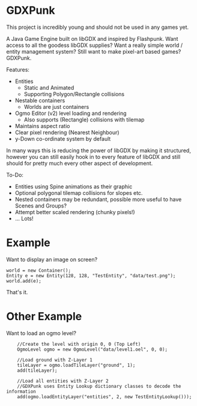 GDXPunk
=======

This project is incredibly young and should not be used in any games yet.

A Java Game Engine built on libGDX and inspired by Flashpunk. Want access to all the goodess libGDX supplies? Want a really simple world / entity management system? Still want to make pixel-art based games? GDXPunk.

Features:
- Entities
  - Static and Animated
  - Supporting Polygon/Rectangle collisions
- Nestable containers
  - Worlds are just containers
- Ogmo Editor (v2) level loading and rendering
  - Also supports (Rectangle) collisions with tilemap
- Maintains aspect ratio
- Clear pixel rendering (Nearest Neighbour)
- y-Down co-ordinate system by default

In many ways this is reducing the power of libGDX by making it structured, however you can still easily hook in to every feature of libGDX and still should for pretty much every other aspect of development.

To-Do:
- Entities using Spine animations as their graphic
- Optional polygonal tilemap collisions for slopes etc.
- Nested containers may be redundant, possible more useful to have Scenes and Groups?
- Attempt better scaled rendering (chunky pixels!)
- ... Lots!

Example
=======

Want to display an image on screen?

    world = new Container();
    Entity e = new Entity(128, 128, "TestEntity", "data/test.png");
    world.add(e);
  
That's it.

Other Example
=============

Want to load an ogmo level?

        //Create the level with origin 0, 0 (Top Left)
        OgmoLevel ogmo = new OgmoLevel("data/level1.oel", 0, 0);
        
        //Load ground with Z-Layer 1
        tileLayer = ogmo.loadTileLayer("ground", 1);
        add(tileLayer);
        
        //Load all entities with Z-Layer 2
        //GDXPunk uses Entity Lookup dictionary classes to decode the information
        add(ogmo.loadEntityLayer("entities", 2, new TestEntityLookup()));
